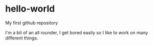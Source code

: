 # hello-world
My first github repository

I'm a bit of an all rounder, I get bored easily so I like to work on many different things.
